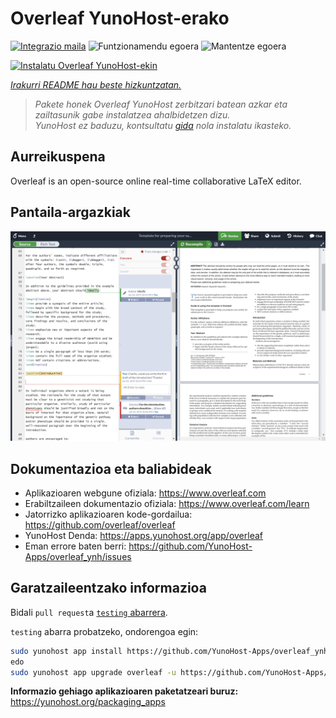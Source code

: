<!--
Ohart ongi: README hau automatikoki sortu da <https://github.com/YunoHost/apps/tree/master/tools/readme_generator>ri esker
EZ editatu eskuz.
-->

# Overleaf YunoHost-erako

[![Integrazio maila](https://dash.yunohost.org/integration/overleaf.svg)](https://dash.yunohost.org/appci/app/overleaf) ![Funtzionamendu egoera](https://ci-apps.yunohost.org/ci/badges/overleaf.status.svg) ![Mantentze egoera](https://ci-apps.yunohost.org/ci/badges/overleaf.maintain.svg)

[![Instalatu Overleaf YunoHost-ekin](https://install-app.yunohost.org/install-with-yunohost.svg)](https://install-app.yunohost.org/?app=overleaf)

*[Irakurri README hau beste hizkuntzatan.](./ALL_README.md)*

> *Pakete honek Overleaf YunoHost zerbitzari batean azkar eta zailtasunik gabe instalatzea ahalbidetzen dizu.*  
> *YunoHost ez baduzu, kontsultatu [gida](https://yunohost.org/install) nola instalatu ikasteko.*

## Aurreikuspena

Overleaf is an open-source online real-time collaborative LaTeX editor.



## Pantaila-argazkiak

![Overleaf(r)en pantaila-argazkia](./doc/screenshots/screenshot.png)

## Dokumentazioa eta baliabideak

- Aplikazioaren webgune ofiziala: <https://www.overleaf.com>
- Erabiltzaileen dokumentazio ofiziala: <https://www.overleaf.com/learn>
- Jatorrizko aplikazioaren kode-gordailua: <https://github.com/overleaf/overleaf>
- YunoHost Denda: <https://apps.yunohost.org/app/overleaf>
- Eman errore baten berri: <https://github.com/YunoHost-Apps/overleaf_ynh/issues>

## Garatzaileentzako informazioa

Bidali `pull request`a [`testing` abarrera](https://github.com/YunoHost-Apps/overleaf_ynh/tree/testing).

`testing` abarra probatzeko, ondorengoa egin:

```bash
sudo yunohost app install https://github.com/YunoHost-Apps/overleaf_ynh/tree/testing --debug
edo
sudo yunohost app upgrade overleaf -u https://github.com/YunoHost-Apps/overleaf_ynh/tree/testing --debug
```

**Informazio gehiago aplikazioaren paketatzeari buruz:** <https://yunohost.org/packaging_apps>

